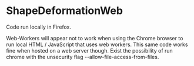 # ShapeDeformationWeb

Code run locally in Firefox. 

Web-Workers will appear not to work when using the Chrome browser to run local HTML / JavaScript that uses web workers. This same code works fine when hosted on a web server though. Exist the possibility of run chrome with the unsecurity flag  --allow-file-access-from-files.




